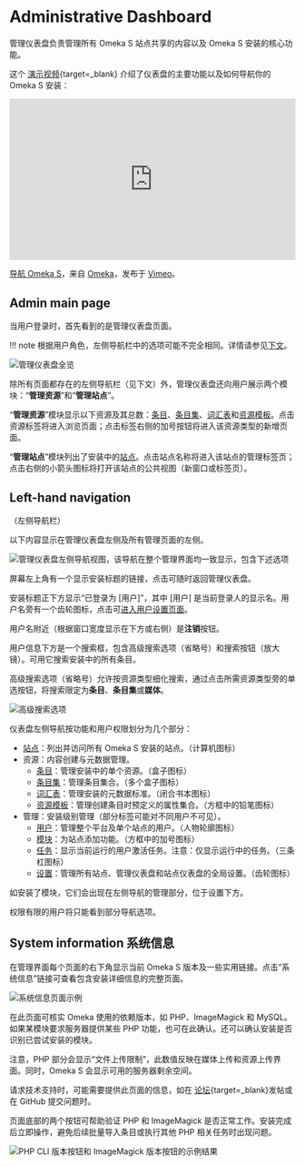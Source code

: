 # Administrative Dashboard

管理仪表盘负责管理所有 Omeka S 站点共享的内容以及 Omeka S 安装的核心功能。

这个 [演示视频](https://vimeo.com/455708039){target=_blank} 介绍了仪表盘的主要功能以及如何导航你的 Omeka S 安装：

<div style="padding:56.25% 0 0 0;position:relative;"><iframe src="https://player.vimeo.com/video/455708039?h=438143f0d3" style="position:absolute;top:0;left:0;width:100%;height:100%;" frameborder="0" allow="autoplay; fullscreen; picture-in-picture" allowfullscreen></iframe></div><script src="https://player.vimeo.com/api/player.js"></script>
<p><a href="https://vimeo.com/455708039">导航 Omeka S</a>，来自 <a href="https://vimeo.com/omeka">Omeka</a>，发布于 <a href="https://vimeo.com">Vimeo</a>。</p>

## Admin main page

当用户登录时，首先看到的是管理仪表盘页面。

!!! note
	根据用户角色，左侧导航栏中的选项可能不完全相同。详情请参见[下文](#left-hand-navigation)。

![管理仪表盘全览](files/admindashfullview.png)

除所有页面都存在的左侧导航栏（见下文）外，管理仪表盘还向用户展示两个模块：“**管理资源**”和“**管理站点**”。

“**管理资源**”模块显示以下资源及其总数：[条目](content/items.md)、[条目集](content/item-sets.md)、[词汇表](content/vocabularies.md)和[资源模板](content/resource-template.md)。点击资源标签将进入浏览页面；点击标签右侧的加号按钮将进入该资源类型的新增页面。

“**管理站点**”模块列出了安装中的[站点](sites/index.md)。点击站点名称将进入该站点的管理标签页；点击右侧的小箭头图标将打开该站点的公共视图（新窗口或标签页）。

## Left-hand navigation
（左侧导航栏）

以下内容显示在管理仪表盘左侧及所有管理页面的左侧。

![管理仪表盘左侧导航视图，该导航在整个管理界面均一致显示，包含下述选项](files/leftnav.png)

屏幕左上角有一个显示安装标题的链接，点击可随时返回管理仪表盘。

安装标题正下方显示“已登录为 [用户]”，其中 [用户] 是当前登录人的显示名。用户名旁有一个齿轮图标，点击可[进入用户设置页面](admin/users.md#user-settings)。

用户名附近（根据窗口宽度显示在下方或右侧）是**注销**按钮。

用户信息下方是一个搜索框，包含高级搜索选项（省略号）和搜索按钮（放大镜）。可用它搜索安装中的所有条目。

高级搜索选项（省略号）允许按资源类型细化搜索，通过点击所需资源类型旁的单选按钮，将搜索限定为**条目**、**条目集**或**媒体**。

![高级搜索选项](files/search.png)

仪表盘左侧导航按功能和用户权限划分为几个部分：

- [站点](sites/index.md)：列出并访问所有 Omeka S 安装的站点。（计算机图标）
- 资源：内容创建与元数据管理。
    - [条目](content/items.md)：管理安装中的单个资源。（盒子图标）
    - [条目集](content/item-sets.md)：管理条目集合。（多个盒子图标）
    - [词汇表](content/vocabularies.md)：管理安装的元数据标准。（闭合书本图标）
    - [资源模板](content/resource-template.md)：管理创建条目时预定义的属性集合。（方框中的铅笔图标）
- 管理：安装级别管理（部分标签可能对不同用户不可见）。
    - [用户](admin/users.md)：管理整个平台及单个站点的用户。（人物轮廓图标）
    - [模块](modules/index.md)：为站点添加功能。（方框中的加号图标）
    - [任务](admin/jobs.md)：显示当前运行的用户激活任务。注意：仅显示运行中的任务。（三条杠图标）
    - [设置](admin/settings.md)：管理所有站点、管理仪表盘和站点仪表盘的全局设置。（齿轮图标）

如安装了模块，它们会出现在左侧导航的管理部分，位于设置下方。

权限有限的用户将只能看到部分导航选项。

## System information 系统信息

在管理界面每个页面的右下角显示当前 Omeka S 版本及一些实用链接。点击“系统信息”链接可查看包含安装详细信息的完整页面。

![系统信息页面示例](files/systeminfo.png)

在此页面可核实 Omeka 使用的依赖版本，如 PHP、ImageMagick 和 MySQL。如果某模块要求服务器提供某些 PHP 功能，也可在此确认。还可以确认安装是否识别已尝试安装的模块。

注意，PHP 部分会显示“文件上传限制”，此数值反映在媒体上传和资源上传界面。同时，Omeka S 会显示可用的服务器剩余空间。

请求技术支持时，可能需要提供此页面的信息，如在 [论坛](https://forum.omeka.org/){target=_blank}发帖或在 GitHub 提交问题时。

页面底部的两个按钮可帮助验证 PHP 和 ImageMagick 是否正常工作。安装完成后立即操作，避免后续批量导入条目或执行其他 PHP 相关任务时出现问题。

![PHP CLI 版本按钮和 ImageMagick 版本按钮的示例结果](files/systeminfo_buttons.png)
